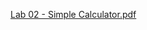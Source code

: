 [Lab 02 - Simple Calculator.pdf](https://github.com/user-attachments/files/16277510/Lab.02.-.Simple.Calculator.pdf)
